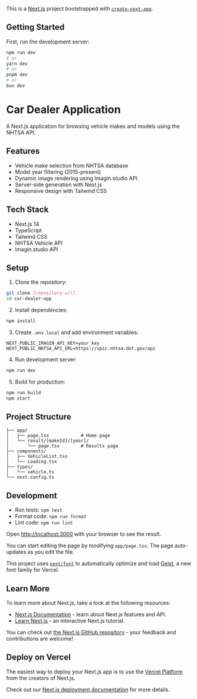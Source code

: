 This is a [Next.js](https://nextjs.org) project bootstrapped with [`create-next-app`](https://nextjs.org/docs/app/api-reference/cli/create-next-app).

## Getting Started

First, run the development server:

```bash
npm run dev
# or
yarn dev
# or
pnpm dev
# or
bun dev
```
# Car Dealer Application

A Next.js application for browsing vehicle makes and models using the NHTSA API.

## Features

- Vehicle make selection from NHTSA database
- Model year filtering (2015-present)
- Dynamic image rendering using Imagin.studio API
- Server-side generation with Next.js
- Responsive design with Tailwind CSS

## Tech Stack

- Next.js 14
- TypeScript
- Tailwind CSS
- NHTSA Vehicle API
- Imagin.studio API

## Setup

1. Clone the repository:
```bash
git clone [repository-url]
cd car-dealer-app
```

2. Install dependencies:
```bash
npm install
```

3. Create `.env.local` and add environment variables:
```env
NEXT_PUBLIC_IMAGIN_API_KEY=your_key
NEXT_PUBLIC_NHTSA_API_URL=https://vpic.nhtsa.dot.gov/api
```

4. Run development server:
```bash
npm run dev
```

5. Build for production:
```bash
npm run build
npm start
```

## Project Structure

```
├── app/
│   ├── page.tsx            # Home page
│   └── result/[makeId]/[year]/
│       └── page.tsx        # Results page
├── components/
│   ├── VehicleList.tsx
│   └── Loading.tsx
├── types/
│   └── vehicle.ts
└── next.config.ts
```

## Development

- Run tests: `npm test`
- Format code: `npm run format`
- Lint code: `npm run lint`

Open [http://localhost:3000](http://localhost:3000) with your browser to see the result.

You can start editing the page by modifying `app/page.tsx`. The page auto-updates as you edit the file.

This project uses [`next/font`](https://nextjs.org/docs/app/building-your-application/optimizing/fonts) to automatically optimize and load [Geist](https://vercel.com/font), a new font family for Vercel.

## Learn More

To learn more about Next.js, take a look at the following resources:

- [Next.js Documentation](https://nextjs.org/docs) - learn about Next.js features and API.
- [Learn Next.js](https://nextjs.org/learn) - an interactive Next.js tutorial.

You can check out [the Next.js GitHub repository](https://github.com/vercel/next.js) - your feedback and contributions are welcome!

## Deploy on Vercel

The easiest way to deploy your Next.js app is to use the [Vercel Platform](https://vercel.com/new?utm_medium=default-template&filter=next.js&utm_source=create-next-app&utm_campaign=create-next-app-readme) from the creators of Next.js.

Check out our [Next.js deployment documentation](https://nextjs.org/docs/app/building-your-application/deploying) for more details.
